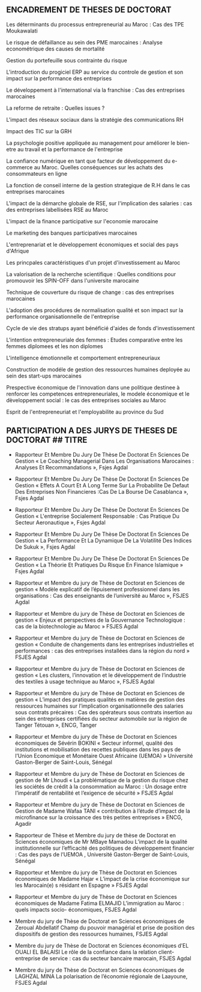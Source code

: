 ## ENCADREMENT DE THESES DE DOCTORAT



Les déterminants du processus entrepreneurial au Maroc : Cas des TPE Moukawalati

Le risque de défaillance au sein des PME marocaines : Analyse econométrique des causes de mortalité

Gestion du portefeuille sous contrainte du risque

L'introduction du progiciel ERP au service du controle de gestion et son impact sur la performance des entreprises

Le développement à l'international via la franchise : Cas des entreprises marocaines

La reforme de retraite : Quelles issues ?

L'impact des réseaux sociaux dans la stratégie des communications RH

Impact des TIC sur la GRH

La psychologie positive appliquée au management pour améliorer le bien-etre au travail et la performance de l'entreprise 

La confiance numérique en tant que facteur de développement du e-commerce au Maroc. Quelles conséquences sur les achats des consommateurs en ligne

La fonction de conseil interne de la gestion strategique de R.H dans le cas entreprises marocaines 

L'impact de la démarche globale de RSE, sur l'implication des salaries : cas des entreprises labellisées RSE au Maroc 

L'impact de la finance participative sur l'economie marocaine 

Le marketing des banques participatives marocaines

L'entreprenariat et le dèveloppement économiques et social des pays d'Afrique 

Les princpales caractéristiques d'un projet d'investissement au Maroc

La valorisation de la recherche scientifique : Quelles conditions pour promouvoir les SPIN-OFF dans l'universite marocaine

Technique de couverture du risque de change : cas des entreprises marocaines 

L'adoption des procédures de normalisation qualité et son impact sur la performance organisationnelle de l'entreprise

Cycle de vie des stratups ayant bénéficié d'aides de fonds d'investissement

L'intention entrepreneuriale des femmes : Etudes comparative entre les femmes diplomees et les non diplomes 

L'intelligence émotionnelle et comportement entrepreneuriaux 

Construction de modéle de gestion des ressources humaines deployée au sein des start-ups marocaines 

Prespective économique de l'innovation dans une politique destinee à renforcer les competences entrepreneuriales, le modele économique et le dèveloppement social : le cas des entreprises sociales au Maroc

Esprit de l'entrepreneuriat et l'employabilite au province du Sud



 ## PARTICIPATION A DES JURYS DE THESES DE DOCTORAT ## TITRE 


- Rapporteur Et Membre Du Jury De Thèse De Doctorat En Sciences De Gestion « Le Coaching Managerial Dans Les Organisations Marocaines : 
Analyses Et Recommandations  », Fsjes Agdal

- Rapporteur Et Membre Du Jury De Thèse De Doctorat En Sciences De Gestion 
« Effets A Court Et A Long Terme Sur La Probabilite De Defaut Des Entreprises Non Financieres :Cas De La Bourse De Casablanca », Fsjes Agdal

- Rapporteur Et Membre Du Jury De Thèse De Doctorat En Sciences De Gestion
« L'entreprise Socialement Responsable : Cas Pratique Du Secteur Aeronautique », Fsjes Agdal

- Rapporteur Et Membre Du Jury De Thèse De Doctorat En Sciences De Gestion 
« La Performance Et La Dynamique De La Volatilité Des Indices De Sukuk », Fsjes Agdal

- Rapporteur Et Membre Du Jury De Thèse De Doctorat En Sciences De Gestion « La Théorie Et Pratiques Du Risque En Finance Islamique » Fsjes Agdal

- Rapporteur et Membre du jury de Thèse de Doctorat en Sciences de gestion 
« Modèle explicatif de l’épuisement professionnel dans les organisations : Cas des enseignants de l’université au Maroc », FSJES Agdal

- Rapporteur  et  Membre  du  jury de Thèse de Doctorat en Sciences de gestion
« Enjeux et perspectives de la Gouvernance Technologique : cas de la biotechnologie au Maroc » FSJES Agdal

- Rapporteur  et  Membre  du  jury de Thèse de Doctorat en Sciences de gestion
« Conduite de changements dans les entreprises industrielles et performances : cas des entreprises installées dans la région du nord » FSJES Agdal

- Rapporteur et Membre du jury de Thèse de Doctorat en Sciences de gestion 
« Les clusters, l’innovation et le développement de l’industrie des textiles à usage technique au Maroc », FSJES Agdal

- Rapporteur et Membre du jury  de Thèse de Doctorat en Sciences de gestion 
«  L’impact  des  pratiques  qualités  en  matières  de  gestion  des  ressources  humaines  sur l’implication organisationnelle des salaries sous contrats précaires : 
Cas des opérateurs sous contrats insertion au sein des entreprises certifiées du secteur automobile sur la région de Tanger Tétouan », ENCG, Tanger

- Rapporteur et Membre du jury de Thèse de Doctorat en Sciences économiques de Sévérin BOKINI 
« Secteur informel, qualité des institutions et mobilisation des recettes publiques dans les pays de l’Union Economique et Monétaire Ouest Africaine (UEMOA) »
Université Gaston-Berger de Saint-Louis, Sénégal

- Rapporteur et Membre du jury de Thèse de Doctorat en Sciences de gestion de Mr Lhoudi 
« La problématique de la gestion du risque chez les sociétés de crédit à la consommation au Maroc : Un dosage entre l’impératif de rentabilité et  l’exigence  de  sécurité » FSJES Agdal

- Rapporteur et Membre du jury de Thèse de Doctorat en Sciences de Gestion de Madame Wafaa TANI 
« contribution à l’étude d’impact de la microfinance sur la croissance des très petites entreprises » ENCG, Agadir

- Rapporteur de Thèse et Membre du jury de thèse de Doctorat en Sciences économiques de Mr MBaye Mamadou 
L’impact de la qualité institutionnelle sur l’efficacité des politiques de développement financier : Cas des pays de l’UEMOA , Université Gaston-Berger de Saint-Louis, Sénégal

- Rapporteur et Membre du jury de Thèse de Doctorat en Sciences économiques de Madame Hajar 
« L’impact de la crise économique sur les Marocain(e) s résidant  en  Espagne » FSJES Agdal

- Rapporteur et Membre du jury de Thèse de Doctorat en Sciences économiques de Madame Fatima ELMAJID 
L’immigration au Maroc : quels impacts socio- économiques, FSJES Agdal

- Membre du jury de Thèse de Doctorat en Sciences économiques  de  Zeroual Abdellatif 
Champ du pouvoir managérial et prise de position des dispositifs de gestion des ressources humaines, FSJES Agdal

- Membre du jury de Thèse de Doctorat en Sciences économiques d’EL OUALI EL BALAISI 
Le rôle de la confiance dans la relation client-entreprise de service : cas du secteur bancaire marocain, FSJES Agdal

- Membre du jury de Thèse de Doctorat en Sciences économiques de LAGHZAL  MINA 
La polarisation de l’économie régionale de Laayoune, FSJES Agdal